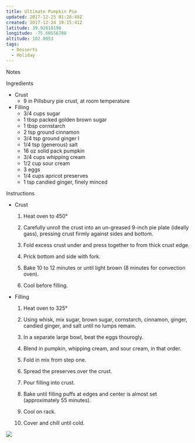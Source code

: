 ```yaml
---
title: Ultimate Pumpkin Pie
updated: 2017-12-25 01:28:49Z
created: 2017-12-24 19:15:41Z
latitude: 39.92810190
longitude: -75.60556700
altitude: 102.0053
tags:
  - Desserts
  - Holiday
---
```


Notes

Ingredients

- Crust
    - 9 in Pillsbury pie crust, at room temperature
- Filling
    - 3/4 cups sugar
    - 1 tbsp packed golden brown sugar
    - 1 tbsp cornstarch
    - 2 tsp ground cinnamon
    - 3/4 tsp ground ginger l
    - 1/4 tsp (generous) salt
    - 16 oz solid pack pumpkin
    - 3/4 cups whipping cream
    - 1/2 cup sour cream
    - 3 eggs
    - 1/4 cups apricot preserves
    - 1 tsp candied ginger, finely minced

Instructions

- Crust

    1. Heat oven to 450°

    2. Carefully unroll the crust into an un-greased 9-inch pie plate (ideally gass), pressing crust firmly against sides and bottom.

    3. Fold excess crust under and press together to from thick crust edge.
    4. Prick bottom and side with fork.

    5. Bake 10 to 12 minutes or until light brown (8 minutes for convection oven).

    6. Cool before filling.

- Filling

    1. Heat oven to 325°

    2. Using whisk, mix sugar, brown sugar, cornstarch, cinnamon, ginger, candied ginger, and salt until no lumps remain.

    3. In a separate large bowl, beat the eggs thourogly.
    4. Blend in pumpkin, whipping cream, and sour cream, in that order.
    5. Fold in mix from step one.
    6. Spread the preserves over the crust.
    7. Pour filling into crust.

    8. Bake until filling puffs at edges and center is almost set (approximately 55 minutes).

    9. Cool on rack.
    10. Cover and chill until cold.

![](../_resources/IMG_0486.JPG)